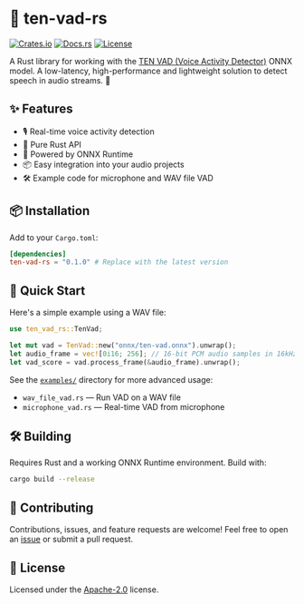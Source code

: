 # 🎤 ten-vad-rs

[![Crates.io](https://img.shields.io/crates/v/ten-vad-rs.svg)](https://crates.io/crates/ten-vad-rs)
[![Docs.rs](https://docs.rs/ten-vad-rs/badge.svg)](https://docs.rs/ten-vad-rs)
[![License](https://img.shields.io/crates/l/ten-vad-rs.svg)](./LICENSE)

A Rust library for working with the [TEN VAD (Voice Activity Detector)](https://github.com/TEN-framework/ten-vad) ONNX model. A low-latency, high-performance and lightweight solution to detect speech in audio streams. 🚀

## ✨ Features
- 🎙️ Real-time voice activity detection
- 🦀 Pure Rust API
- 🧠 Powered by ONNX Runtime
- 📦 Easy integration into your audio projects
- 🛠️ Example code for microphone and WAV file VAD

## 📦 Installation
Add to your `Cargo.toml`:

```toml
[dependencies]
ten-vad-rs = "0.1.0" # Replace with the latest version
```

## 🚀 Quick Start
Here's a simple example using a WAV file:

```rust
use ten_vad_rs::TenVad;

let mut vad = TenVad::new("onnx/ten-vad.onnx").unwrap();
let audio_frame = vec![0i16; 256]; // 16-bit PCM audio samples in 16kHz
let vad_score = vad.process_frame(&audio_frame).unwrap();
```

See the [`examples/`](examples/) directory for more advanced usage:
- `wav_file_vad.rs` — Run VAD on a WAV file
- `microphone_vad.rs` — Real-time VAD from microphone

## 🛠️ Building
Requires Rust and a working ONNX Runtime environment. Build with:

```sh
cargo build --release
```

## 🤝 Contributing
Contributions, issues, and feature requests are welcome! Feel free to open an [issue](https://github.com/wangfu91/ten-vad-rs/issues) or submit a pull request.

## 📄 License
Licensed under the [Apache-2.0](./LICENSE) license.

